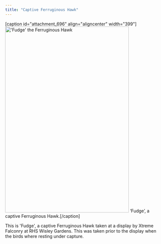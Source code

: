```yaml
---
title: "Captive Ferruginous Hawk"
---
```

[caption id="attachment_696" align="aligncenter" width="399"]<a href="http://www.cpearson.me.uk/wp-content/uploads/2012/04/DSC_0027.jpg"><img class="size-medium wp-image-696" title="'Fudge' the Ferruginous Hawk" alt="'Fudge' the Ferruginous Hawk" src="http://www.cpearson.me.uk/wp-content/uploads/2012/04/DSC_0027-399x600.jpg" width="399" height="600" /></a> ‘Fudge’, a captive Ferruginous Hawk.[/caption]

This is 'Fudge', a captive Ferruginous Hawk taken at a display by Xtreme Falconry at RHS Wisley Gardens. This was taken prior to the display when the birds where resting under capture.
